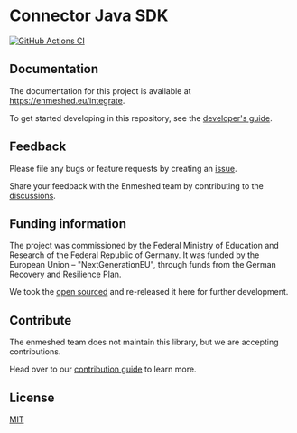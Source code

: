 # Connector Java SDK

[![GitHub Actions CI](https://github.com/nmshd/connector-java-sdk/workflows/Release/badge.svg)](https://github.com/nmshd/connector-java-sdk/actions?query=workflow%3ARelease)

## Documentation

The documentation for this project is available at https://enmeshed.eu/integrate.

To get started developing in this repository, see the [developer's guide](README_dev.md).

## Feedback

Please file any bugs or feature requests by creating an [issue](https://github.com/nmshd/feedback/issues).

Share your feedback with the Enmeshed team by contributing to the [discussions](https://github.com/nmshd/feedback/discussions).

## Funding information

The project was commissioned by the Federal Ministry of Education and Research of the Federal Republic of Germany. It was funded by the European Union – "NextGenerationEU", through funds from the German Recovery and Resilience Plan.

We took the [open sourced](https://gitlab.opencode.de/mbr/ablage/enmeshed-connector-java-sdk) and re-released it here for further development.

## Contribute

The enmeshed team does not maintain this library, but we are accepting contributions.

Head over to our [contribution guide](https://github.com/nmshd/.github/blob/main/CONTRIBUTING.md) to learn more.

## License

[MIT](LICENSE)
